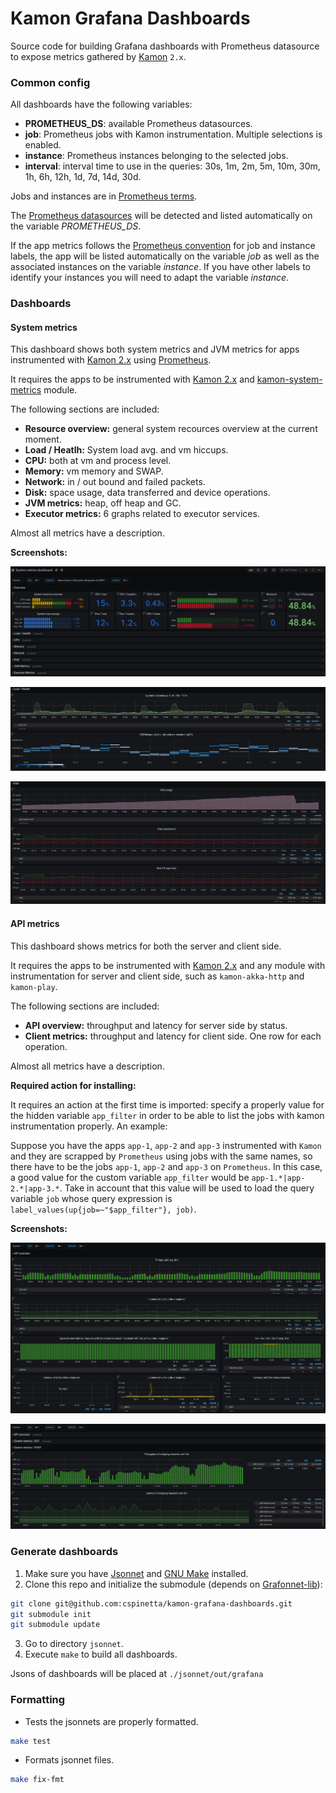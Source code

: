 # Kamon Grafana Dashboards
Source code for building Grafana dashboards with Prometheus datasource to expose
metrics gathered by [Kamon] `2.x`.

### Common config

All dashboards have the following variables:
* **PROMETHEUS_DS**: available Prometheus datasources.
* **job**: Prometheus jobs with Kamon instrumentation. Multiple selections is enabled.
* **instance**: Prometheus instances belonging to the selected jobs.
* **interval**: interval time to use in the queries:  30s, 1m, 2m, 5m, 10m, 30m, 1h, 6h, 12h, 1d, 7d, 14d, 30d.

Jobs and instances are in [Prometheus terms].

The [Prometheus datasources] will be detected and listed automatically on the variable *PROMETHEUS_DS*.

If the app metrics follows the [Prometheus convention] for job and instance labels, the app will be listed automatically on the variable *job* as well as the associated instances on the variable *instance*. If you have other labels to identify your instances you will need to adapt the variable *instance*.

### Dashboards

#### **System metrics**

This dashboard shows both system metrics and JVM metrics for apps instrumented with [Kamon 2.x] using [Prometheus].

It requires the apps to be instrumented with [Kamon 2.x] and [kamon-system-metrics] module.

The following sections are included:

* **Resource overview:** general system recources overview at the current moment.
* **Load / Heatlh:** System load avg. and vm hiccups.
* **CPU:** both at vm and process level.
* **Memory:** vm memory and SWAP.
* **Network:** in / out bound and failed packets.
* **Disk:** space usage, data transferred and device operations.
* **JVM metrics:** heap, off heap and GC.
* **Executor metrics:** 6 graphs related to executor services.

Almost all metrics have a description.

**Screenshots:**

![dash-system-overview](assets/system-metrics-dash_overview.png)

![dash-system-health](assets/system-metrics-dash_health.png)

![dash-system-disk](assets/system-metrics-dash_disks.png)

#### **API metrics**

This dashboard shows metrics for both the server and client side.

It requires the apps to be instrumented with [Kamon 2.x] and any module with instrumentation for server and client side, such as `kamon-akka-http` and `kamon-play`.

The following sections are included:

* **API overview:** throughput and latency for server side by status.
* **Client metrics:** throughput and latency for client side. One row for each operation.

Almost all metrics have a description.

**Required action for installing:**

It requires an action at the first time is imported: specify a properly value for the hidden variable `app_filter` in order to be able to list the jobs with kamon instrumentation properly. An example:

Suppose you have the apps `app-1`, `app-2` and `app-3` instrumented with `Kamon` and they are scrapped by `Prometheus` using jobs with the same names, so there have to be the jobs `app-1`, `app-2` and `app-3` on `Prometheus`. In this case, a good value for the custom variable `app_filter` would be `app-1.*|app-2.*|app-3.*`. Take in account that this value will be used to load the query variable `job` whose query expression is `label_values(up{job=~"$app_filter"}, job)`.

**Screenshots:**

![dash-api-overview](assets/api-metrics-dash_api_overview.png)

![dash-client-metrics](assets/api-metrics-dash_client_metrics.png)

### Generate dashboards

1. Make sure you have [Jsonnet] and [GNU Make] installed.
2. Clone this repo and initialize the submodule (depends on [Grafonnet-lib]):
```bash
git clone git@github.com:cspinetta/kamon-grafana-dashboards.git
git submodule init
git submodule update
```
3. Go to directory `jsonnet`.
4. Execute `make` to build all dashboards.

Jsons of dashboards will be placed at `./jsonnet/out/grafana`

### Formatting

* Tests the jsonnets are properly formatted.
```bash
make test
```

* Formats jsonnet files.
```bash
make fix-fmt
```

[Kamon]: https://kamon.io/
[Jsonnet]: https://jsonnet.org/
[GNU Make]: https://www.gnu.org/software/make/
[Grafonnet-lib]: https://github.com/grafana/grafonnet-lib
[Prometheus]: https://prometheus.io/
[Kamon 2.x]: https://github.com/kamon-io/Kamon
[kamon-system-metrics]: https://kamon.io/docs/latest/instrumentation/system/host-metrics/
[Prometheus terms]: https://prometheus.io/docs/concepts/jobs_instances/#jobs-and-instances
[Prometheus convention]: https://prometheus.io/docs/concepts/jobs_instances/#jobs-and-instances
[Prometheus datasources]: https://grafana.com/docs/grafana/latest/features/datasources/prometheus/
